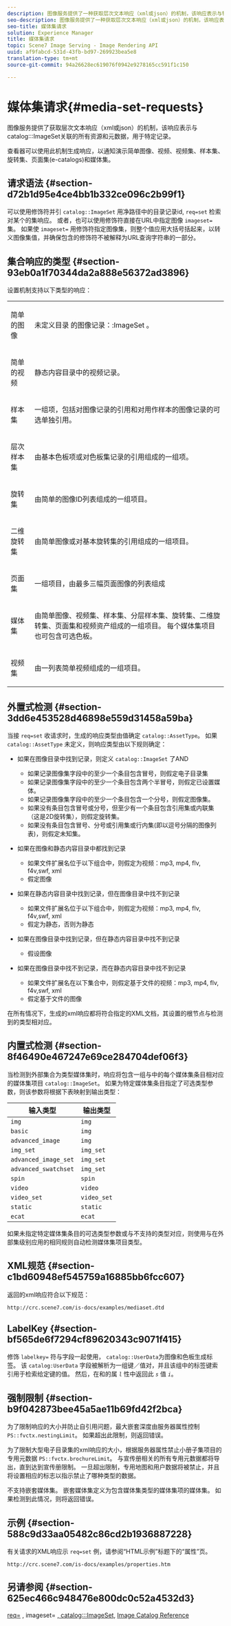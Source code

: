```yaml
---
description: 图像服务提供了一种获取层次文本响应（xml或json）的机制，该响应表示与特定记录的目录ImageSet关联的所有资源和元数据。
seo-description: 图像服务提供了一种获取层次文本响应（xml或json）的机制，该响应表示与特定记录的目录ImageSet关联的所有资源和元数据。
seo-title: 媒体集请求
solution: Experience Manager
title: 媒体集请求
topic: Scene7 Image Serving - Image Rendering API
uuid: af9fabcd-531d-43fb-bd97-269923bea5e8
translation-type: tm+mt
source-git-commit: 94a26628ec619076f0942e9278165cc591f1c150

---
```



# 媒体集请求{#media-set-requests}

图像服务提供了获取层次文本响应（xml或json）的机制，该响应表示与catalog:::ImageSet关联的所有资源和元数据，用于特定记录。

查看器可以使用此机制生成响应，以通知演示简单图像、视频、视频集、样本集、旋转集、页面集(e-catalogs)和媒体集。

## 请求语法 {#section-d72b1d95e4ce4bb1b332ce096c2b99f1}

可以使用修饰符并引 `catalog::ImageSet` 用净路径中的目录记录id, `req=set` 检索对某个的集响应。 或者，也可以使用修饰符直接在URL中指定图像 `imageset=` 集。 如果使 `imageset=` 用修饰符指定图像集，则整个值应用大括号括起来，以转义图像集值，并确保包含的修饰符不被解释为URL查询字符串的一部分。

## 集合响应的类型 {#section-93eb0a1f70344da2a888e56372ad3896}

设置机制支持以下类型的响应：

<table id="simpletable_3718A93699F64805A41BC8A24D7962D2"> 
 <tr class="strow"> 
  <td class="stentry"> <p>简单的图像 </p></td> 
  <td class="stentry"> <p>未定义目录 <span class="codeph"> 的图像记录：:ImageSet</span> 。 </p></td> 
 </tr> 
 <tr class="strow"> 
  <td class="stentry"> <p>简单的视频 </p></td> 
  <td class="stentry"> <p>静态内容目录中的视频记录。 </p></td> 
 </tr> 
 <tr class="strow"> 
  <td class="stentry"> <p>样本集 </p></td> 
  <td class="stentry"> <p>一组项，包括对图像记录的引用和对用作样本的图像记录的可选单独引用。 </p></td> 
 </tr> 
 <tr class="strow"> 
  <td class="stentry"> <p>层次样本集 </p></td> 
  <td class="stentry"> <p>由基本色板项或对色板集记录的引用组成的一组项。 </p></td> 
 </tr> 
 <tr class="strow"> 
  <td class="stentry"> <p>旋转集 </p></td> 
  <td class="stentry"> <p>由简单的图像ID列表组成的一组项目。 </p></td> 
 </tr> 
 <tr class="strow"> 
  <td class="stentry"> <p>二维旋转集 </p></td> 
  <td class="stentry"> <p>由简单图像或对基本旋转集的引用组成的一组项目。 </p></td> 
 </tr> 
 <tr class="strow"> 
  <td class="stentry"> <p>页面集 </p></td> 
  <td class="stentry"> <p>一组项目，由最多三幅页面图像的列表组成 </p></td> 
 </tr> 
 <tr class="strow"> 
  <td class="stentry"> <p>媒体集 </p></td> 
  <td class="stentry"> <p>由简单图像、视频集、样本集、分层样本集、旋转集、二维旋转集、页面集和视频资产组成的一组项目。 每个媒体集项目也可包含可选色板。 </p></td> 
 </tr> 
 <tr class="strow"> 
  <td class="stentry"> <p>视频集 </p></td> 
  <td class="stentry"> <p>由一列表简单视频组成的一组项目。 </p></td> 
 </tr> 
</table>

## 外置式检测 {#section-3dd6e453528d46898e559d31458a59ba}

当接 `req=set` 收请求时，生成的响应类型由值确定 `catalog::AssetType`。 如果 `catalog::AssetType` 未定义，则响应类型由以下规则确定：

* 如果在图像目录中找到记录，则定义 `catalog::ImageSet` 了AND

   * 如果记录图像集字段中的至少一个条目包含冒号，则假定电子目录集
   * 如果记录图像集字段中的至少一个条目包含两个半冒号，则假定已设置媒体。
   * 如果记录图像集字段中的至少一个条目包含一个分号，则假定图像集。
   * 如果没有条目包含冒号或分号，但至少有一个条目包含引用集或内联集（这是2D旋转集），则假定旋转集。
   * 如果没有条目包含冒号、分号或引用集或行内集(即以逗号分隔的图像列表)，则假定未知集。

* 如果在图像和静态内容目录中都找到记录

   * 如果文件扩展名位于以下组合中，则假定为视频：mp3, mp4, flv, f4v,swf, xml
   * 假定图像

* 如果在静态内容目录中找到记录，但在图像目录中找不到记录

   * 如果文件扩展名位于以下组合中，则假定为视频：mp3, mp4, flv, f4v,swf, xml
   * 假定为静态，否则为静态

* 如果在图像目录中找到记录，但在静态内容目录中找不到记录

   * 假设图像

* 如果在图像目录中找不到记录，而在静态内容目录中找不到记录

   * 如果文件扩展名在以下集合中，则假定基于文件的视频：mp3, mp4, flv, f4v,swf, xml
   * 假定基于文件的图像

在所有情况下，生成的xml响应都将符合指定的XML文档，其设置的根节点与检测到的类型相对应。

## 内置式检测 {#section-8f46490e467247e69ce284704def06f3}

当检测到外部集合为类型媒体集时，响应将包含一组与中的每个媒体集条目相对应的媒体集项目 `catalog::ImageSet`。 如果为特定媒体集条目指定了可选类型参数，则该参数将根据下表映射到输出类型：

| 输入类型 | 输出类型 |
|---|---|
| `img` | `img` |
| `basic` | `img` |
| `advanced_image` | `img` |
| `img_set` | `img_set` |
| `advanced_image_set` | `img_set` |
| `advanced_swatchset` | `img_set` |
| `spin` | `spin` |
| `video` | `video` |
| `video_set` | `video_set` |
| `static` | `static` |
| `ecat` | `ecat` |

如果未指定特定媒体集条目的可选类型参数或与不支持的类型对应，则使用与在外部集级别应用的相同规则自动检测媒体集项目类型。

## XML规范 {#section-c1bd60948ef545759a16885bb6fcc607}

返回的xml响应符合以下规范：

`http://crc.scene7.com/is-docs/examples/mediaset.dtd`

## LabelKey {#section-bf565de6f7294cf89620343c9071f415}

修饰 `labelkey=` 符与字段一起使用， `catalog::UserData`为图像和色板生成标签。 该 `catalog:UserData` 字段被解析为一组键／值对，并且该组中的标签键索引用于检索给定键的值。 然后，在和的属 *`l`* 性中返回此 *`s`* 值 *`i`*。

## 强制限制 {#section-b9f042873bee45a5ae11b69fd42f2bca}

为了限制响应的大小并防止自引用问题，最大嵌套深度由服务器属性控制 `PS::fvctx.nestingLimit`。 如果超出此限制，则返回错误。

为了限制大型电子目录集的xml响应的大小，根据服务器属性禁止小册子集项目的专用元数据 `PS::fvctx.brochureLimit`。 与宣传册相关的所有专用元数据都将导出，直到达到宣传册限制。 一旦超出限制，专用地图和用户数据将被禁止，并且将设置相应的标志以指示禁止了哪种类型的数据。

不支持嵌套媒体集。 嵌套媒体集定义为包含媒体集类型的媒体集项的媒体集。 如果检测到此情况，则将返回错误。

## 示例 {#section-588c9d33aa05482c86cd2b1936887228}

有关请求的XML响应示 `req=set` 例，请参阅“HTML示例”标题下的“属性”页。

`http://crc.scene7.com/is-docs/examples/properties.htm`

## 另请参阅 {#section-625ec466c948476e800dc0c52a4532d3}

[req=](../../../../../is-api/http-ref/image-serving-api-ref/c-http-protocol-reference/c-command-reference/r-req/r-req.md#reference-907cdb4a97034db7ad94695f25552e76) , imageset= [, catalog:::ImageSet](../../../../../is-api/http-ref/image-serving-api-ref/c-http-protocol-reference/c-command-reference/r-req/r-imageset-req.md#reference-c42935490db84830b31e9e649895dee3), [](/help/aem-is-ir-api/is-api/image-catalog/image-serving-api-ref/c-image-catalog-reference/c-image-svg-data-reference/c-image-data-reference/r-imageset-cat.md)[Image Catalog Reference](../../../../../is-api/image-catalog/image-serving-api-ref/c-image-catalog-reference/c-overview/c-overview.md#concept-9ce2b6a133de45f783e95cabc5810ac3)

